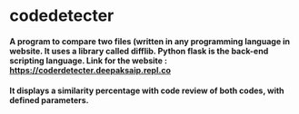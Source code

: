 # codedetecter
#### A program to compare two files (written in any programming language in website. It uses a library called difflib. Python flask is the back-end scripting language. Link for the website : https://coderdetecter.deepaksaip.repl.co

#### It displays a similarity percentage with code review of both codes, with defined parameters.
